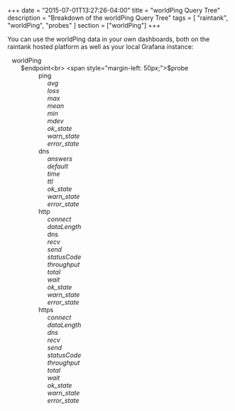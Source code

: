 +++
date = "2015-07-01T13:27:26-04:00"
title = "worldPing Query Tree"
description = "Breakdown of the worldPing Query Tree"
tags = [ "raintank", "worldPing", "probes" ]
section = ["worldPing"]
+++

You can use the worldPing data in your own dashboards, both on the raintank hosted platform as well as your local Grafana instance:

<span style="margin-left: 10px;">worldPing<br>
<span style="margin-left: 30px;">$endpoint<br>
<span style="margin-left: 50px;">$probe<br>
<span style="margin-left: 70px;">ping<br>
<span style="margin-left: 90px;"><em>avg</em><br>
<span style="margin-left: 90px;"><em>loss</em><br>
<span style="margin-left: 90px;"><em>max</em><br>
<span style="margin-left: 90px;"><em>mean</em><br>
<span style="margin-left: 90px;"><em>min</em><br>
<span style="margin-left: 90px;"><em>mdev</em><br>
<span style="margin-left: 90px;"><em>ok_state</em><br>
<span style="margin-left: 90px;"><em>warn_state</em><br>
<span style="margin-left: 90px;"><em>error_state</em><br>
<span style="margin-left: 70px;">dns<br>
<span style="margin-left: 90px;"><em>answers</em><br>
<span style="margin-left: 90px;"><em>default</em><br>
<span style="margin-left: 90px;"><em>time</em><br>
<span style="margin-left: 90px;"><em>ttl</em><br>
<span style="margin-left: 90px;"><em>ok_state</em><br>
<span style="margin-left: 90px;"><em>warn_state</em><br>
<span style="margin-left: 90px;"><em>error_state</em><br>
<span style="margin-left: 70px;">http<br>
<span style="margin-left: 90px;"><em>connect</em><br>
<span style="margin-left: 90px;"><em>dataLength</em><br>
<span style="margin-left: 90px;">dns<br>
<span style="margin-left: 90px;"><em>recv</em><br>
<span style="margin-left: 90px;"><em>send</em><br>
<span style="margin-left: 90px;"><em>statusCode</em><br>
<span style="margin-left: 90px;"><em>throughput</em><br>
<span style="margin-left: 90px;"><em>total</em><br>
<span style="margin-left: 90px;"><em>wait</em><br>
<span style="margin-left: 90px;"><em>ok_state</em><br>
<span style="margin-left: 90px;"><em>warn_state</em><br>
<span style="margin-left: 90px;"><em>error_state</em><br>
<span style="margin-left: 70px;">https<br>
<span style="margin-left: 90px;"><em>connect</em><br>
<span style="margin-left: 90px;"><em>dataLength</em><br>
<span style="margin-left: 90px;"><em>dns</em><br>
<span style="margin-left: 90px;"><em>recv</em><br>
<span style="margin-left: 90px;"><em>send</em><br>
<span style="margin-left: 90px;"><em>statusCode</em><br>
<span style="margin-left: 90px;"><em>throughput</em><br>
<span style="margin-left: 90px;"><em>total</em><br>
<span style="margin-left: 90px;"><em>wait</em><br>
<span style="margin-left: 90px;"><em>ok_state</em><br>
<span style="margin-left: 90px;"><em>warn_state</em><br>
<span style="margin-left: 90px;"><em>error_state</em><br>
